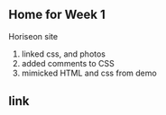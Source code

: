 ## Home for Week 1
Horiseon site


1.  linked css, and photos
2. added comments to CSS
3. mimicked HTML and css from demo


## link 


